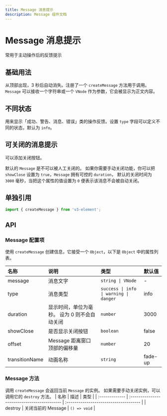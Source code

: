 ```yaml
---
title: Message 消息提示
description: Message 组件文档
---
```


# Message 消息提示

常用于主动操作后的反馈提示

## 基础用法

从顶部出现，3 秒后自动消失。注册了一个 `createMessage` 方法用于调用。 `Message` 可以接收一个字符串或一个 `VNode` 作为参数，它会被显示为正文内容。

<preview path="../demo/Message/Basic.vue" title="基础用法" description="Message 组件的基础用法"></preview>

## 不同状态

用来显示「成功、警告、消息、错误」类的操作反馈。设置 `type` 字段可以定义不同的状态，默认为 `info`。

<preview path="../demo/Message/Type.vue" title="不同状态" description="Message 组件的不同状态"></preview>

## 可关闭的消息提示

可以添加关闭按钮。

默认的 `Message` 是不可以被人工关闭的。 如果你需要手动关闭功能，你可以把 `showClose` 设置为 `true`，`Message` 拥有可控的 `duration`， 默认的关闭时间为 `3000` 毫秒，当把这个属性的值设置为 `0` 便表示该消息不会被自动关闭。

<preview path="../demo/Message/Close.vue" title="可关闭的消息提示" description="Message 组件的可关闭的消息提示"></preview>

## 单独引用

```ts
import { createMessage } from 'v3-element';
```

## API

### Message 配置项

使用 `createMessage` 创建信息，它接受一个 `Object`，以下是 `Object` 中的属性列表。

| 名称           | 说明                                         | 类型                                   | 默认值  |
| :------------- | :------------------------------------------- | :------------------------------------- | :------ |
| message        | 消息文字                                     | `string \| VNode`                      | -       |
| type           | 消息类型                                     | `success \| info \| warning \| danger` | info    |
| duration       | 显示时间，单位为毫秒。 设为 0 则不会自动关闭 | `number`                               | 3000    |
| showClose      | 是否显示关闭按钮                             | `boolean`                              | false   |
| offset         | Message 距离窗口顶部的偏移量                 | `number`                               | 20      |
| transitionName | 动画名称                                     | `string`                               | fade-up |

### Message 方法

调用 `createMessage` 会返回当前 `Message` 的实例。 如果需要手动关闭实例，可以调用它的 `destroy` 方法。
| 名称 | 描述 | 类型 |
| :------------- | :------------------------------------------- | :------------------------------------- |
| destroy | 关闭当前的 Message | `() => void` |
